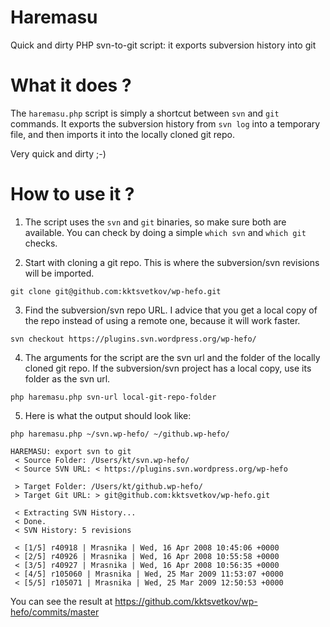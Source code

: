 # Haremasu

Quick and dirty PHP svn-to-git script: it exports subversion history into git

# What it does ?

The `haremasu.php` script is simply a shortcut between `svn` and `git` commands.
It exports the subversion history from `svn log` into a temporary file, and then
imports it into the locally cloned git repo.

Very quick and dirty ;-)

# How to use it ?

1. The script uses the `svn` and `git` binaries, so make sure both are available.
You can check by doing a simple `which svn` and `which git` checks.

2. Start with cloning a git repo. This is where the subversion/svn revisions
will be imported.
```
git clone git@github.com:kktsvetkov/wp-hefo.git
```

3. Find the subversion/svn repo URL. I advice that you get a local copy of the
repo instead of using a remote one, because it will work faster.
```
svn checkout https://plugins.svn.wordpress.org/wp-hefo/
```

4. The arguments for the script are the svn url and the folder of the locally
cloned git repo. If the subversion/svn project has a local copy, use its folder
as the svn url.
```
php haremasu.php svn-url local-git-repo-folder
```

5. Here is what the output should look like:
```
php haremasu.php ~/svn.wp-hefo/ ~/github.wp-hefo/

HAREMASU: export svn to git
 < Source Folder: /Users/kt/svn.wp-hefo/
 < Source SVN URL: < https://plugins.svn.wordpress.org/wp-hefo

 > Target Folder: /Users/kt/github.wp-hefo/
 > Target Git URL: > git@github.com:kktsvetkov/wp-hefo.git

 < Extracting SVN History...
 < Done.
 < SVN History: 5 revisions

 < [1/5] r40918 | Mrasnika | Wed, 16 Apr 2008 10:45:06 +0000
 < [2/5] r40926 | Mrasnika | Wed, 16 Apr 2008 10:55:58 +0000
 < [3/5] r40927 | Mrasnika | Wed, 16 Apr 2008 10:56:35 +0000
 < [4/5] r105060 | Mrasnika | Wed, 25 Mar 2009 11:53:07 +0000
 < [5/5] r105071 | Mrasnika | Wed, 25 Mar 2009 12:50:53 +0000
```
You can see the result at https://github.com/kktsvetkov/wp-hefo/commits/master
